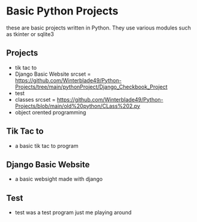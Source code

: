 # Basic Python Projects
these are basic projects written in Python. They use various modules such as tkinter or sqlite3

## Projects
- tik tac to
- Django Basic Website srcset = https://github.com/Winterblade49/Python-Projects/tree/main/pythonProject/Django_Checkbook_Project
- test
- classes srcset = https://github.com/Winterblade49/Python-Projects/blob/main/old%20python/CLass%202.py
- object orented programming

## Tik Tac to 
- a basic tik tac to program 
## Django Basic Website
- a basic websight made with django
## Test
- test was a test program just me playing around

